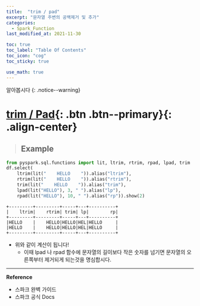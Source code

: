 ```yaml
---
title:  "trim / pad"
excerpt: "문자열 주변의 공백제거 및 추가"
categories:
  - Spark_Function
last_modified_at: 2021-11-30

toc: true
toc_label: "Table Of Contents"
toc_icon: "cog"
toc_sticky: true

use_math: true
---
```


알아봅시다
{: .notice--warning}

# [trim / Pad](#link){: .btn .btn--primary}{: .align-center}

> ## Example

```python
from pyspark.sql.functions import lit, ltrim, rtrim, rpad, lpad, trim
df.select(
    ltrim(lit("    HELLO    ")).alias("ltrim"),
    rtrim(lit("    HELLO    ")).alias("rtrim"),
    trim(lit("    HELLO    ")).alias("trim"),
    lpad(lit("HELLO"), 3, " ").alias("lp"),
    rpad(lit("HELLO"), 10, " ").alias("rp")).show(2)
```

```
+---------+---------+-----+---+----------+
|    ltrim|    rtrim| trim| lp|        rp|
+---------+---------+-----+---+----------+
|HELLO    |    HELLO|HELLO|HEL|HELLO     |
|HELLO    |    HELLO|HELLO|HEL|HELLO     |
+---------+---------+-----+---+----------+
```

- 위와 같이 계산이 됩니다! 
  - 이때 lpad 나 rpad 함수에 문자열의 길이보다 작은 숫자를 넘기면 문자열의 오른쪽부터 제거되게 되는것을 명심합시다.

---

**Reference**

- 스파크 완벽 가이드
- 스파크 공식 Docs

